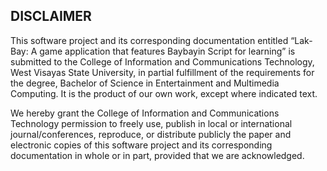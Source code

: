 ## DISCLAIMER

This software project and its corresponding documentation  entitled “Lak-Bay: A game application that features Baybayin Script for learning” is submitted to the College of Information and Communications Technology, West Visayas State University, in partial fulfillment of the requirements for the degree, Bachelor of Science in Entertainment and Multimedia Computing. It is the product of our own work, except where indicated text.

We hereby grant the College of Information and Communications Technology permission to freely use, publish in local or international journal/conferences, reproduce, or distribute publicly the paper and electronic copies of this software project and its corresponding documentation in whole or in part, provided that we are acknowledged.

